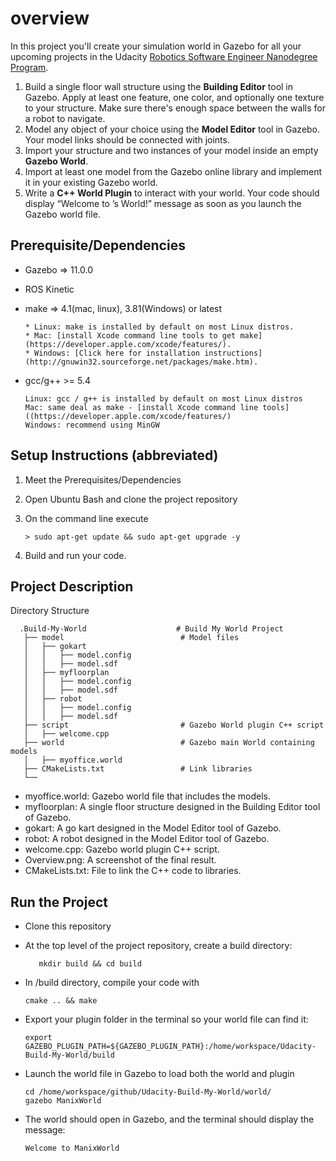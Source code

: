# overview
In this project you'll create your simulation world in Gazebo for all your upcoming projects in the Udacity [Robotics Software Engineer Nanodegree Program](https://classroom.udacity.com/nanodegrees/nd209/dashboard/overview).

1. Build a single floor wall structure using the **Building Editor** tool in Gazebo. Apply at least one feature, one color, and optionally one texture to your structure. Make sure there's enough space between the walls for a robot to navigate.
2. Model any object of your choice using the **Model Editor** tool in Gazebo. Your model links should be connected with joints.
3. Import your structure and two instances of your model inside an empty **Gazebo World**.
4. Import at least one model from the Gazebo online library and implement it in your existing Gazebo world.
5. Write a **C++ World Plugin** to interact with your world. Your code should display “Welcome to ’s World!” message as soon as you launch the Gazebo world file.

## Prerequisite/Dependencies

* Gazebo => 11.0.0
* ROS Kinetic
* make => 4.1(mac, linux), 3.81(Windows) or latest

      * Linux: make is installed by default on most Linux distros.
      * Mac: [install Xcode command line tools to get make](https://developer.apple.com/xcode/features/).
      * Windows: [Click here for installation instructions](http://gnuwin32.sourceforge.net/packages/make.htm).
      
* gcc/g++ >= 5.4

      Linux: gcc / g++ is installed by default on most Linux distros
      Mac: same deal as make - [install Xcode command line tools]((https://developer.apple.com/xcode/features/)
      Windows: recommend using MinGW
## Setup Instructions (abbreviated)

1. Meet the Prerequisites/Dependencies
2. Open Ubuntu Bash and clone the project repository
3. On the command line execute

       > sudo apt-get update && sudo apt-get upgrade -y
4. Build and run your code.
## Project Description
Directory Structure

      .Build-My-World                    # Build My World Project 
       ├── model                          # Model files 
       │   ├── gokart
       │   │   ├── model.config
       │   │   ├── model.sdf
       │   ├── myfloorplan
       │   │   ├── model.config
       │   │   ├── model.sdf
       │   ├── robot
       │   │   ├── model.config
       │   │   ├── model.sdf
       ├── script                         # Gazebo World plugin C++ script      
       │   ├── welcome.cpp
       ├── world                          # Gazebo main World containing models 
       │   ├── myoffice.world
       ├── CMakeLists.txt                 # Link libraries 
       └──   
* myoffice.world: Gazebo world file that includes the models.
* myfloorplan: A single floor structure designed in the Building Editor tool of Gazebo.
* gokart: A go kart designed in the Model Editor tool of Gazebo.
* robot: A robot designed in the Model Editor tool of Gazebo.
* welcome.cpp: Gazebo world plugin C++ script.
* Overview.png: A screenshot of the final result.
* CMakeLists.txt: File to link the C++ code to libraries.
## Run the Project
* Clone this repository
* At the top level of the project repository, create a build directory:

         mkdir build && cd build
* In /build directory, compile your code with

      cmake .. && make
* Export your plugin folder in the terminal so your world file can find it:

      export GAZEBO_PLUGIN_PATH=${GAZEBO_PLUGIN_PATH}:/home/workspace/Udacity-Build-My-World/build
* Launch the world file in Gazebo to load both the world and plugin

      cd /home/workspace/github/Udacity-Build-My-World/world/
      gazebo ManixWorld
* The world should open in Gazebo, and the terminal should display the message:

      Welcome to ManixWorld
